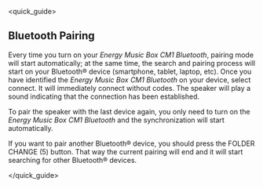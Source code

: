 <quick_guide>
## Bluetooth Pairing

Every time you turn on your *Energy Music Box CM1 Bluetooth*, pairing mode will start automatically; at the same time, the search and pairing process will start on your Bluetooth® device (smartphone, tablet, laptop, etc).  Once you have identified the *Energy Music Box CM1 Bluetooth* on your device, select connect. It will immediately connect without codes. The speaker will play a sound indicating that the connection has been established.

To pair the speaker with the last device again, you only need to turn on the *Energy Music Box CM1 Bluetooth* and the synchronization will start automatically.

If you want to pair another Bluetooth® device, you should press the FOLDER CHANGE (5) button. That way the current pairing will end and it will start searching for other Bluetooth® devices.


</quick_guide>
